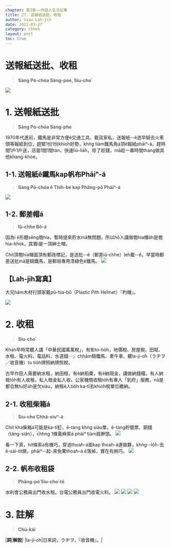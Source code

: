 ```yaml
---
chapter: 第3章——作田人生活記事
title: 27. 送報紙送批、收租
author: Siau Lah-jih
date: 2022-03-27
category: chheh
layout: post
toc: true
---
```


# 送報紙送批、收租
> **Sàng Pò-chóa Sàng-poe, Siu-cho͘**

![](../too5/17/17-23-1送報紙.jpg)

# 1. 送報紙送批
> **Sàng Pò-chóa Sàng-phe**

1970年代進前，鐵馬是非常方便ê交通工具、載貨家私，送報紙--ê透早騎去火車頭等報紙到位，趕緊1份1份khioh好勢，khǹg tiàm鐵馬角á頂ê報紙phāiⁿ-á，趕時間1戶1戶送，店面1間1間tàn，快速liú-lia̍h，除了趁錢，mā趁一寡時間thang做其他khang-khòe。

## 1-1. 送報紙ê鐵馬kap帆布Phāiⁿ-á
> **Sàng Pò-chóa ê Thih-bé kap Phâng-pò͘ Phāiⁿ-á**

![](../too5/17/17-23-1送報紙.jpg)

## 1-2. 郵差帽á
> **Iû-chhe Bō-á**

因為i ê形體sêng匏hia，暫時提來貯水mā無問題，所以hō͘人講做匏hia帽a̍h是匏hia-khok，其實i是一頂紳士帽。

Chit頂匏hia帽面頂有郵政標記，是送批--ê（郵差iû-chhe）leh戴--ê。早當時郵差送批mā是騎鐵馬，是郵局專用漆綠色ê鐵馬。
![](../too5/17/17-23-2送批.jpg)

## 【Lah-jih寫真】

大兄hām木材行頭家戴pû-hia-bō（Plastic Pith Helmet）『杓帽』。

![](../too5/17/17-23-3大兄.jpg)

# 2. 收租
> **Siu-cho͘**

Khah早時常聽人講「中華民國萬萬稅」，有影to-tio̍h，地價稅、房屋稅、田賦、水租、電火料、電話料、水道錢⋯，chhām騎鐵馬、牽牛車、聽la-jí-o͘h（ラヂヲ／收音機）to tio̍h牌照納牌照稅。

古早作田人需要納水租，納田租，有ê納稻粟，有ê納現金，講做納錢糧。有人納租to̍h有人收租，私人租金私人收，公家機關收租to̍h有專人「到府」服務，nā是都合無tú好a̍h是欠siàu，納租ê人tio̍h ka-tī去khioh稅單位繳納。

## 2-1. 收租柴箱á
> **Siu-cho͘ Chhâ-siuⁿ-á**

Chit kha柴箱á可能是ka-tī釘，ē-tàng khǹg siàu單，ē-tàng貯銀票、銅錢（tâng-sián），chhng 1條黃麻索á phāiⁿ tiàm肩胛頭。
![](../too5/17/17-32-1收租.jpg)

看一下真，hit條索á有機巧，穿過thoah-á面kap thoah-á連做夥，khǹg--lo̍h-去ē-sái-tit開，phāiⁿ--起-來免驚thoah-á ē落掉，實在有夠巧。
![](../too5/17/17-32-2收租.jpg)

## 2-2. 帆布收租袋
> **Phâng-pò͘ Siu-cho͘-tē**

水利會公務員出門收水租。台電公務員出門收電火料。
![](../too5/17/17-32-3收租.jpg)
![](../too5/17/17-32-4收租.jpg)
![](../too5/17/17-32-5收租袋.jpg)
![](../too5/17/17-32-6收租.jpg)

# 3. 註解
> **Chù-kái**

|**詞**|**解說**|
|la-jí-o͘h|日來詞，ラヂヲ，『收音機』。|
